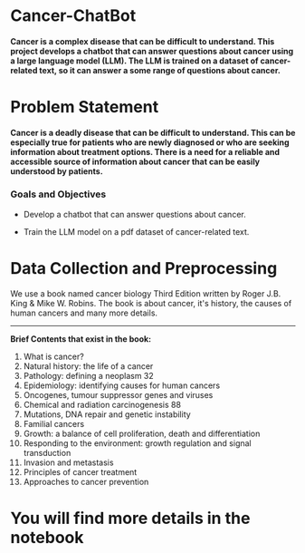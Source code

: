 # Cancer-ChatBot

#### Cancer is a complex disease that can be difficult to understand. This project develops a chatbot that can answer questions about cancer using a large language model (LLM). The LLM is trained on a dataset of cancer-related text, so it can answer a some range of questions about cancer.

# Problem Statement

#### Cancer is a deadly disease that can be difficult to understand. This can be especially true for patients who are newly diagnosed or who are seeking information about treatment options. There is a need for a reliable and accessible source of information about cancer that can be easily understood by patients.

### Goals and Objectives

*   Develop a chatbot that can answer questions about cancer.

*  Train the LLM model on a pdf dataset of cancer-related text.


# **Data Collection and Preprocessing**

We use a book named cancer biology Third Edition written by Roger J.B. King & Mike W. Robins. The book is about cancer, it's history, the causes of human cancers and many more details.


---


**Brief Contents that exist in the book:**

1. What is cancer?
2. Natural history: the life of a cancer
3. Pathology: defining a neoplasm 32
4. Epidemiology: identifying causes for human cancers
5. Oncogenes, tumour suppressor genes and viruses
6. Chemical and radiation carcinogenesis 88
7. Mutations, DNA repair and genetic instability
8. Familial cancers
9. Growth: a balance of cell proliferation, death and differentiation
10. Responding to the environment: growth regulation and signal
transduction
11. Invasion and metastasis
12. Principles of cancer treatment
13. Approaches to cancer prevention


# You will find more details in the notebook



